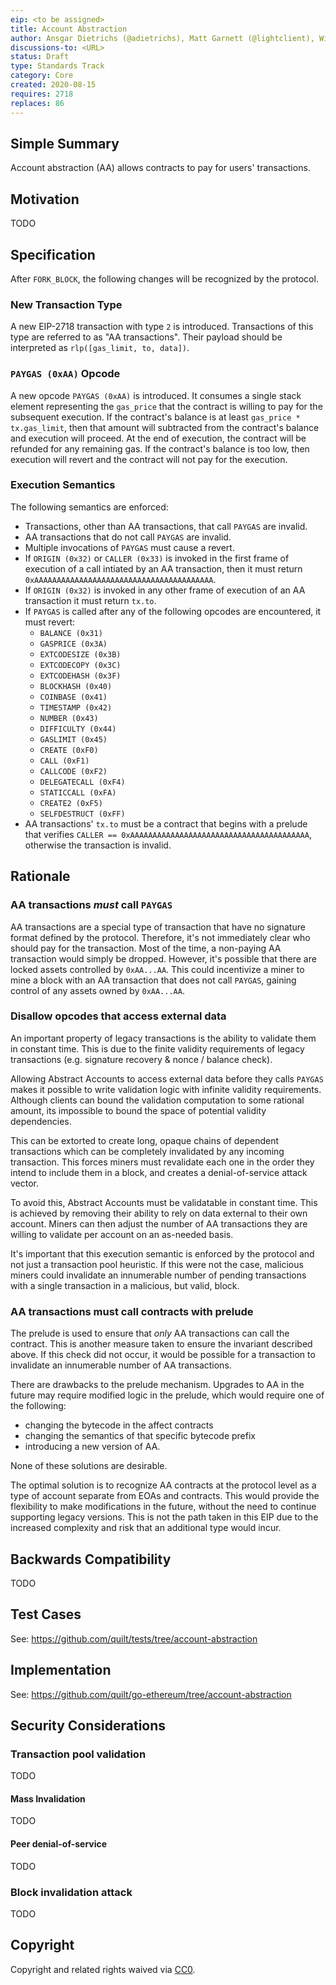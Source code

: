```yaml
---
eip: <to be assigned>
title: Account Abstraction
author: Ansgar Dietrichs (@adietrichs), Matt Garnett (@lightclient), Will Villanueva (@villanuevawill), Sam Wilson (@SamWilsn)
discussions-to: <URL>
status: Draft
type: Standards Track
category: Core
created: 2020-08-15
requires: 2718
replaces: 86
---
```


## Simple Summary
Account abstraction (AA) allows contracts to pay for users' transactions.

## Motivation
TODO

## Specification

After `FORK_BLOCK`, the following changes will be recognized by the protocol.

### New Transaction Type
A new EIP-2718 transaction with type `2` is introduced. Transactions of this
type are referred to as "AA transactions". Their payload should be interpreted
as `rlp([gas_limit, to, data])`.

### `PAYGAS (0xAA)` Opcode

A new opcode `PAYGAS (0xAA)` is introduced. It consumes a single stack element
representing the `gas_price` that the contract is willing to pay for the
subsequent execution. If the contract's balance is at least `gas_price *
tx.gas_limit`, then that amount will subtracted from the contract's balance and
execution will proceed. At the end of execution, the contract will be refunded
for any remaining gas. If the contract's balance is too low, then execution
will revert and the contract will not pay for the execution.

### Execution Semantics

The following semantics are enforced:

* Transactions, other than AA transactions, that call `PAYGAS` are invalid.
* AA transactions that do not call `PAYGAS` are invalid.
* Multiple invocations of `PAYGAS` must cause a revert.
* If `ORIGIN (0x32)` or `CALLER (0x33)` is invoked in the first frame of
  execution of a call intiated by an AA transaction, then it must return
  `0xAAAAAAAAAAAAAAAAAAAAAAAAAAAAAAAAAAAAAAAA`.
* If `ORIGIN (0x32)` is invoked in any other frame of execution of an AA
  transaction it must return `tx.to`.
* If `PAYGAS` is called after any of the following opcodes are encountered,
  it must revert:
    * `BALANCE (0x31)`
    * `GASPRICE (0x3A)`
    * `EXTCODESIZE (0x3B)`
    * `EXTCODECOPY (0x3C)`
    * `EXTCODEHASH (0x3F)`
    * `BLOCKHASH (0x40)`
    * `COINBASE (0x41)`
    * `TIMESTAMP (0x42)`
    * `NUMBER (0x43)`
    * `DIFFICULTY (0x44)`
    * `GASLIMIT (0x45)`
    * `CREATE (0xF0)`
    * `CALL (0xF1)`
    * `CALLCODE (0xF2)`
    * `DELEGATECALL (0xF4)`
    * `STATICCALL (0xFA)`
    * `CREATE2 (0xF5)`
    * `SELFDESTRUCT (0xFF)`
* AA transactions' `tx.to` must be a contract that begins with a prelude that
  verifies `CALLER == 0xAAAAAAAAAAAAAAAAAAAAAAAAAAAAAAAAAAAAAAAA`, otherwise
  the transaction is invalid.

## Rationale

### AA transactions *must* call `PAYGAS`

AA transactions are a special type of transaction that have no signature format
defined by the protocol. Therefore, it's not immediately clear who should pay
for the transaction. Most of the time, a non-paying AA transaction would simply
be dropped. However, it's possible that there are locked assets controlled by
`0xAA...AA`. This could incentivize a miner to mine a block with an AA
transaction that does not call `PAYGAS`, gaining control of any assets owned by
`0xAA...AA`.

### Disallow opcodes that access external data

An important property of legacy transactions is the ability to validate them in
constant time. This is due to the finite validity requirements of legacy
transactions (e.g. signature recovery & nonce / balance check). 

Allowing Abstract Accounts to access external data before they calls `PAYGAS`
makes it possible to write validation logic with infinite validity requirements.
Although clients can bound the validation computation to some rational amount,
its impossible to bound the space of potential validity dependencies. 

This can be extorted to create long, opaque chains of dependent transactions
which can be completely invalidated by any incoming transaction. This forces
miners must revalidate each one in the order they intend to include them in a
block, and creates a denial-of-service attack vector.

To avoid this, Abstract Accounts must be validatable in constant time. This is
achieved by removing their ability to rely on data external to their own account.
Miners can then adjust the number of AA transactions they are willing to validate
per account on an as-needed basis.

It's important that this execution semantic is enforced by the protocol and not
just a transaction pool heuristic. If this were not the case, malicious miners
could invalidate an innumerable number of pending transactions with a single
transaction in a malicious, but valid, block.

### AA transactions must call contracts with prelude

The prelude is used to ensure that *only* AA transactions can call the
contract. This is another measure taken to ensure the invariant described
above. If this check did not occur, it would be possible for a transaction to
invalidate an innumerable number of AA transactions.

There are drawbacks to the prelude mechanism. Upgrades to AA in the future may
require modified logic in the prelude, which would require one of the
following:
* changing the bytecode in the affect contracts
* changing the semantics of that specific bytecode prefix
* introducing a new version of AA. 

None of these solutions are desirable.

The optimal solution is to recognize AA contracts at the protocol level as a
type of account separate from EOAs and contracts. This would provide the
flexibility to make modifications in the future, without the need to continue
supporting legacy versions. This is not the path taken in this EIP due to the
increased complexity and risk that an additional type would incur. 

## Backwards Compatibility
TODO

## Test Cases
See: https://github.com/quilt/tests/tree/account-abstraction

## Implementation
See: https://github.com/quilt/go-ethereum/tree/account-abstraction

## Security Considerations

### Transaction pool validation
TODO

#### Mass Invalidation
TODO

#### Peer denial-of-service
TODO

### Block invalidation attack
TODO

## Copyright
Copyright and related rights waived via [CC0](https://creativecommons.org/publicdomain/zero/1.0/).
